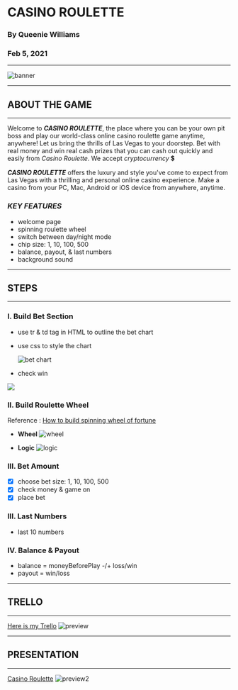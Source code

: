 # **CASINO ROULETTE**

### By Queenie Williams

### Feb 5, 2021

---

![banner](https://i.ibb.co/sqzmB0R/CASINO-NIGHT.jpg)

---

## **ABOUT THE GAME**

---

Welcome to **_CASINO ROULETTE_**, the place where you can be your own pit boss and play our world-class online casino roulette game anytime, anywhere! Let us bring the thrills of Las Vegas to your doorstep. Bet with real money and win real cash prizes that you can cash out quickly and easily from _Casino Roulette_. We accept _cryptocurrency_ 💲

**_CASINO ROULETTE_** offers the luxury and style you've come to expect from Las Vegas with a thrilling and personal online casino experience. Make a casino from your PC, Mac, Android or iOS device from anywhere, anytime.

### **_KEY FEATURES_**

- welcome page
- spinning roulette wheel
- switch between day/night mode
- chip size: 1, 10, 100, 500
- balance, payout, & last numbers
- background sound

---

## **STEPS**

---

### **I. Build Bet Section**

- use tr & td tag in HTML to outline the bet chart
- use css to style the chart

  ![bet chart](https://www.gowin.co.uk/wp-content/uploads/2016/09/roulette-betting-table.png)

- check win

![](https://i.ibb.co/bgjb8Yq/Screen-Shot-2021-02-07-at-9-18-43-AM.png)

### **II. Build Roulette Wheel**

Reference : [How to build spinning wheel of fortune](https://youtu.be/KdFp12QX-Io)

- **Wheel**
  ![wheel](https://i.ibb.co/mRVBSS9/Clipart-Key-419585-copy.png)

- **Logic**
  ![logic](https://i.ibb.co/wCykdzP/Screen-Shot-2021-02-08-at-6-18-21-PM.png)

### **III. Bet Amount**

- [x] choose bet size: 1, 10, 100, 500
- [x] check money & game on
- [x] place bet

### **III. Last Numbers**

- last 10 numbers

### **IV. Balance & Payout**

- balance = moneyBeforePlay -/+ loss/win
- payout = win/loss

---

## **TRELLO**

---

[Here is my Trello](https://trello.com/b/Ymcmnkpt/casino-roulette)
![preview](https://i.ibb.co/wzwRbtW/Screen-Shot-2021-02-11-at-12-05-23-PM.png)

---

## **PRESENTATION**

---

[Casino Roulette](https://cute-hydrant.surge.sh)
![preview2](https://i.ibb.co/h1HR28y/Screen-Shot-2021-02-11-at-2-07-23-PM.png)
